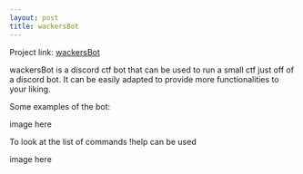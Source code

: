 ```yaml
---
layout: post
title: wackersBot
---
```


Project link: [wackersBot](https://github.com/xenonminer/projects/tree/main/wackersBot)

wackersBot is a discord ctf bot that can be used to run a small ctf just off of a discord bot.
It can be easily adapted to provide more functionalities to your liking.

Some examples of the bot:

image here

To look at the list of commands !help can be used

image here
